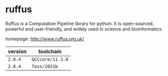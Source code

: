 # ruffus

Ruffus is a Computation Pipeline library for python. It is open-sourced, powerful and user-friendly,  and widely used in science and bioinformatics.

*homepage*: <http://www.ruffus.org.uk/>

version | toolchain
--------|----------
``2.8.4`` | ``GCCcore/11.3.0``
``2.8.4`` | ``foss/2021b``
